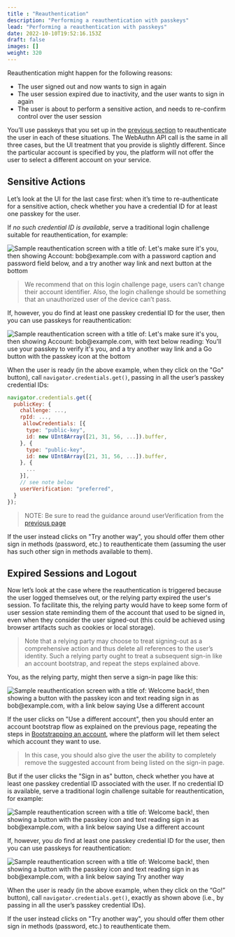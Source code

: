 ```yaml
---
title : "Reauthentication"
description: "Performing a reauthentication with passkeys"
lead: "Performing a reauthentication with passkeys"
date: 2022-10-10T19:52:16.153Z
draft: false
images: []
weight: 320
---
```


Reauthentication might happen for the following reasons:

- The user signed out and now wants to sign in again
- The user session expired due to inactivity, and the user wants to sign in again
- The user is about to perform a sensitive action, and needs to re-confirm control over the user session

You’ll use passkeys that you set up in the [previous section](../bootstrapping) to reauthenticate the user in each of these situations. The WebAuthn API call is the same in all three cases, but the UI treatment that you provide is slightly different. Since the particular account is specified by you, the platform will not offer the user to select a different account on your service.

## Sensitive Actions

Let’s look at the UI for the last case first: when it’s time to re-authenticate for a sensitive action, check whether you have a credential ID for at least one passkey for the user.

If _no such credential ID is available_, serve a traditional login challenge suitable for reauthentication, for example:

![Sample reauthentication screen with a title of: Let's make sure it's you, then showing Account: bob@example.com with a password caption and password field below, and a try another way link and next button at the bottom](pkdd-reauth-password.png)

> We recommend that on this login challenge page, users can’t change their account identifier. Also, the login challenge should be something that an unauthorized user of the device can’t pass.

If, however, you do find at least one passkey credential ID for the user, then you can use passkeys for reauthentication:

![Sample reauthentication screen with a title of: Let's make sure it's you, then showing Account: bob@example.com, with text below reading: You'll use your passkey to verify it's you, and a try another way link and a Go button with the passkey icon at the bottom](pkdd-reauth-passkey.png)

When the user is ready (in the above example, when they click on the "Go" button), call `navigator.credentials.get()`, passing in all the user’s passkey credential IDs:

```js
navigator.credentials.get({
  publicKey: {
    challenge: ...,
    rpId: ...,
     allowCredentials: [{
      type: "public-key",      
      id: new UInt8Array([21, 31, 56, ...]).buffer,
    }, {
      type: "public-key",
      id: new UInt8Array([21, 31, 56, ...]).buffer,
    }, {
      ...
    }],
    // see note below
    userVerification: "preferred", 
  }
});
```

> NOTE: Be sure to read the guidance around userVerification from the [previous page](../bootstrapping#a-note-about-user-verification)

If the user instead clicks on "Try another way", you should offer them other sign in methods (password, etc.) to reauthenticate them (assuming the user has such other sign in methods available to them).

## Expired Sessions and Logout

Now let’s look at the case where the reauthentication is triggered because the user logged themselves out, or the relying party expired the user's session. To facilitate this, the relying party would have to keep some form of user session state reminding them of the account that used to be signed in, even when they consider the user signed-out (this could be achieved using browser artifacts such as cookies or local storage).

> Note that a relying party may choose to treat signing-out as a comprehensive action and thus delete all references to the user’s identity. Such a relying party ought to treat a subsequent sign-in like an account bootstrap, and repeat the steps explained above.

You, as the relying party, might then serve a sign-in page like this:

![Sample reauthentication screen with a title of: Welcome back!, then showing a button with the passkey icon and text reading sign in as bob@example.com, with a link below saying Use a different account](pkdd-reauth-logout-passkey.png)

If the user clicks on "Use a different account", then you should enter an account bootstrap flow as explained on the previous page, repeating the steps in [Bootstrapping an account](../bootstrapping), where the platform will let them select which account they want to use.

> In this case, you should also give the user the ability to completely remove the suggested account from being listed on the sign-in page.

But if the user clicks the "Sign in as" button, check whether you have at least one passkey credential ID associated with the user. If no credential ID is available, serve a traditional login challenge suitable for reauthentication, for example:

![Sample reauthentication screen with a title of: Welcome back!, then showing a button with the passkey icon and text reading sign in as bob@example.com, with a link below saying Use a different account](pkdd-reauth-logout-password.png)

If, however, you _do_ find at least one passkey credential ID for the user, then you can use passkeys for reauthentication:

![Sample reauthentication screen with a title of: Welcome back!, then showing a button with the passkey icon and text reading sign in as bob@example.com, with a link below saying Try another way](pkdd-reauth-logout-passkey-knowncid.png)

When the user is ready (in the above example, when they click on the “Go!” button), call `navigator.credentials.get()`, exactly as shown above (i.e., by passing in all the user’s passkey credential IDs).

If the user instead clicks on "Try another way", you should offer them other sign in methods (password, etc.) to reauthenticate them.
